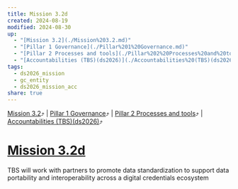 ```yaml
---
title: Mission 3.2d
created: 2024-08-19
modified: 2024-08-30
up:
  - "[Mission 3.2](./Mission%203.2.md)"
  - "[Pillar 1 Governance](./Pillar%201%20Governance.md)"
  - "[Pillar 2 Processes and tools](./Pillar%202%20Processes%20and%20tools.md)"
  - "[Accountabilities (TBS)(ds2026)](./Accountabilities%20(TBS)(ds2026).md)"
tags:
  - ds2026_mission
  - gc_entity
  - ds2026_mission_acc
share: true
---
```

[Mission 3.2](./Mission%203.2.md)⤴️ | [Pillar 1 Governance](./Pillar%201%20Governance.md)⤴️ | [Pillar 2 Processes and tools](./Pillar%202%20Processes%20and%20tools.md)⤴️ | [Accountabilities (TBS)(ds2026)](./Accountabilities%20(TBS)(ds2026).md)⤴️
# [Mission 3.2d](Mission%203.2d.md)

TBS will work with partners to promote data standardization to support data portability and interoperability across a digital credentials ecosystem
